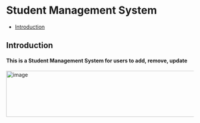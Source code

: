 # Student Management System

- [Introduction](#introduction)

## Introduction
#### This is a Student Management System for users to add, remove, update
<img width="835" height="124" alt="image" src="https://github.com/user-attachments/assets/fe316708-deaf-4a40-afbc-36cae8f96391" />
